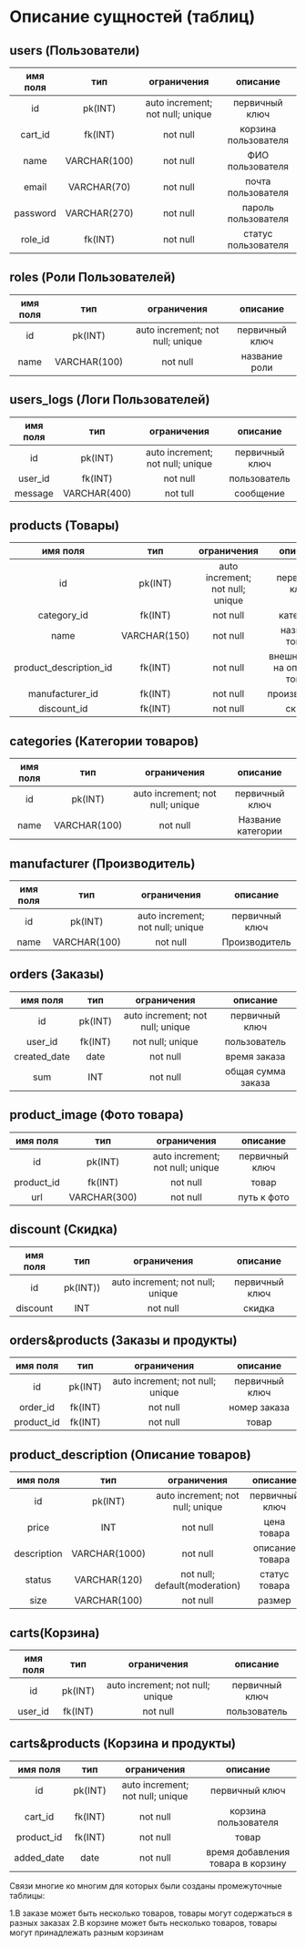 # Описание сущностей (таблиц)
## users (Пользователи)
|имя поля | тип | ограничения | описание |
|:---:|:---:|:---:|:---:|
| id | pk(INT) | auto increment; not null; unique | первичный ключ |
| cart_id | fk(INT) | not null | корзина пользователя |
| name | VARCHAR(100) | not null | ФИО пользователя |
| email | VARCHAR(70) | not null | почта пользователя |
| password | VARCHAR(270) | not null | пароль пользователя |
| role_id | fk(INT) | not null | статус пользователя |


## roles (Роли Пользователей)
|имя поля | тип | ограничения | описание |
|:---:|:---:|:---:|:---:|
| id | pk(INT) | auto increment; not null; unique | первичный ключ |
| name | VARCHAR(100) | not null | название роли |


## users_logs (Логи Пользователей)
|имя поля | тип | ограничения | описание |
|:---:|:---:|:---:|:---:|
| id | pk(INT) | auto increment; not null; unique | первичный ключ |
| user_id | fk(INT) | not null | пользователь |
| message | VARCHAR(400) | not tull | сообщение |


## products (Товары)
|имя поля | тип | ограничения | описание |
|:---:|:---:|:---:|:---:|
| id | pk(INT) | auto increment; not null; unique | первичный ключ |
| category_id | fk(INT) | not null | категория |
| name | VARCHAR(150) | not null | название товара |
| product_description_id | fk(INT) | not null | внешний ключ на описание товара |
| manufacturer_id | fk(INT) | not null | производитель |
| discount_id | fk(INT) | not null | скидка |


## categories (Категории товаров)
|имя поля | тип | ограничения | описание |
|:---:|:---:|:---:|:---:|
| id | pk(INT) | auto increment; not null; unique | первичный ключ |
| name | VARCHAR(100) | not null | Название категории |


## manufacturer (Производитель)
|имя поля | тип | ограничения | описание |
|:---:|:---:|:---:|:---:|
| id | pk(INT) | auto increment; not null; unique | первичный ключ |
| name | VARCHAR(100) | not null | Производитель|


## orders (Заказы)
|имя поля | тип | ограничения | описание |
|:---:|:---:|:---:|:---:|
| id | pk(INT) | auto increment; not null; unique | первичный ключ |
| user_id | fk(INT) | not null; unique | пользователь |
| created_date | date | not null | время заказа |
| sum | INT | not null | общая сумма заказа |


## product_image (Фото товара)
|имя поля | тип | ограничения | описание |
|:---:|:---:|:---:|:---:|
| id | pk(INT) | auto increment; not null; unique | первичный ключ |
| product_id | fk(INT) | not null | товар |
| url | VARCHAR(300) | not null | путь к фото |


## discount (Скидка)
|имя поля | тип | ограничения | описание |
|:---:|:---:|:---:|:---:|
| id | pk(INT)) | auto increment; not null; unique | первичный ключ |
| discount | INT | not null | скидка |


## orders&products (Заказы и продукты)
|имя поля | тип | ограничения | описание |
|:---:|:---:|:---:|:---:|
| id | pk(INT) | auto increment; not null; unique | первичный ключ |
| order_id | fk(INT) | not null | номер заказа |
| product_id | fk(INT) | not null | товар |


## product_description (Описание товаров)
|имя поля | тип | ограничения | описание |
|:---:|:---:|:---:|:---:|
| id | pk(INT) | auto increment; not null; unique | первичный ключ |
| price | INT | not null | цена товара |
| description | VARCHAR(1000) | not null | описание товара |
| status | VARCHAR(120) | not null; default(moderation) | статус товара |
| size| VARCHAR(100) | not null | размер |


## сarts(Корзина)
|имя поля | тип | ограничения | описание |
|:---:|:---:|:---:|:---:|
| id | pk(INT) | auto increment; not null; unique | первичный ключ |
| user_id | fk(INT) | not null | пользователь |


## carts&products (Корзина и продукты)
|имя поля | тип | ограничения | описание |
|:---:|:---:|:---:|:---:|
| id | pk(INT) | auto increment; not null; unique | первичный ключ |
| cart_id | fk(INT) | not null | корзина пользователя |
| product_id | fk(INT) | not null | товар |
| added_date | date | not null | время добавления товара в корзину |


Связи многие ко многим для которых были созданы промежуточные таблицы:

1.В заказе может быть несколько товаров, товары могут содержаться в разных заказах
2.В корзине может быть несколько товаров, товары могут принадлежать разным корзинам